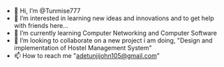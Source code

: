 - 👋 Hi, I’m @Tunmise777
- 👀 I’m interested in learning new ideas and innovations and to get help with friends here...
- 🌱 I’m currently learning Computer Networking and Computer Software
- 💞️ I’m looking to collaborate on a new project i am doing, "Design and implementation of Hostel Management System"
- 📫 How to reach me "adetunjijohn105@gmail.com"

<!---
Tunmise777/Tunmise777 is a ✨ special ✨ repository because its `README.md` (this file) appears on your GitHub profile.
You can click the Preview link to take a look at your changes.
--->
